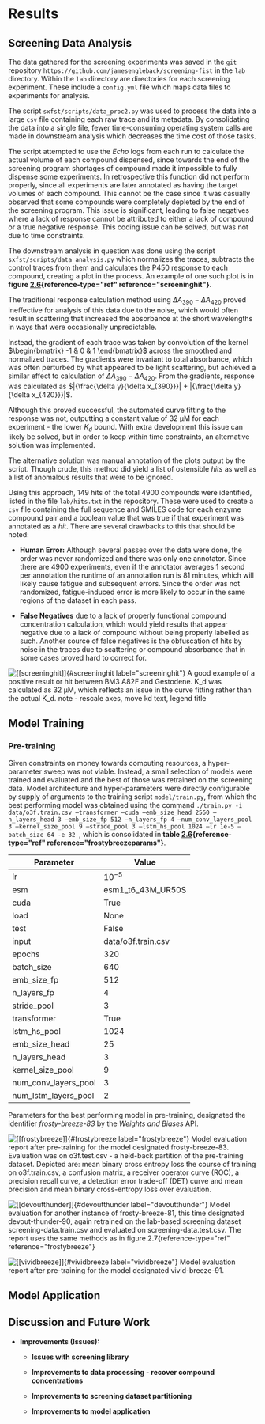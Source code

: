 # Results


## Screening Data Analysis

The data gathered for the screening experiments was saved in the `git`
repository `https://github.com/jamesengleback/screening-fist` in the
`lab` directory. Within the `lab` directory are directories for each
screening experiment. These include a `config.yml` file which maps data
files to experiments for analysis.

The script `sxfst/scripts/data_proc2.py` was used to process the data
into a large `csv` file containing each raw trace and its metadata. By
consolidating the data into a single file, fewer time-consuming
operating system calls are made in downstream analysis which decreases
the time cost of those tasks.

The script attempted to use the *Echo* logs from each run to calculate
the actual volume of each compound dispensed, since towards the end of
the screening program shortages of compound made it impossible to fully
dispense some experiments. In retrospective this function did not
perform properly, since all experiments are later annotated as having
the target volumes of each compound. This cannot be the case since it
was casually observed that some compounds were completely depleted by
the end of the screening program. This issue is significant, leading to
false negatives where a lack of response cannot be attributed to either
a lack of compound or a true negative response. This coding issue can be
solved, but was not due to time constraints.

The downstream analysis in question was done using the script
`sxfst/scripts/data_analysis.py` which normalizes the traces, subtracts
the control traces from them and calculates the P450 response to each
compound, creating a plot in the process. An example of one such plot is
in **figure [2.6](#screeninghit){reference-type="ref"
reference="screeninghit"}**.

The traditional response calculation method using
$\Delta A_{390} - \Delta A_{420}$ proved ineffective for analysis of
this data due to the noise, which would often result in scattering that
increased the absorbance at the short wavelengths in ways that were
occasionally unpredictable.

Instead, the gradient of each trace was taken by convolution of the
kernel $\begin{bmatrix} -1 & 0 & 1 \end{bmatrix}$ across the smoothed
and normalized traces. The gradients were invariant to total absorbance,
which was often perturbed by what appeared to be light scattering, but
achieved a similar effect to calculation of
$\Delta A_{390} - \Delta A_{420}$. From the gradients, response was
calculated as
$|{\frac{\delta y}{\delta x_{390}}}| + |{\frac{\delta y}{\delta x_{420}}}|$.

Although this proved successful, the automated curve fitting to the
response was not, outputting a constant value of 32 µM for each
experiment - the lower $K_d$ bound. With extra development this issue
can likely be solved, but in order to keep within time constraints, an
alternative solution was implemented.

The alternative solution was manual annotation of the plots output by
the script. Though crude, this method did yield a list of ostensible
*hits* as well as a list of anomalous results that were to be ignored.

Using this approach, 149 hits of the total 4900 compounds were
identified, listed in the file `lab/hits.txt` in the repository. These
were used to create a `csv` file containing the full sequence and SMILES
code for each enzyme compound pair and a boolean value that was true if
that experiment was annotated as a *hit*. There are several drawbacks to
this that should be noted:

-   **Human Error:** Although several passes over the data were done,
    the order was never randomized and there was only one annotator.
    Since there are 4900 experiments, even if the annotator averages 1
    second per annotation the runtime of an annotation run is 81
    minutes, which will likely cause fatigue and subsequent errors.
    Since the order was not randomized, fatigue-induced error is more
    likely to occur in the same regions of the dataset in each pass.

-   **False Negatives** due to a lack of properly functional compound
    concentration calculation, which would yield results that appear
    negative due to a lack of compound without being properly labelled
    as such. Another source of false negatives is the obfuscation of
    hits by noise in the traces due to scattering or compound absorbance
    that in some cases proved hard to correct for.

![[\[screeninghit\]]{#screeninghit label="screeninghit"} A good example
of a positive result or *hit* between BM3 A82F and *Gestodene*. $K_d$
was calculated as 32 µM, which reflects an issue in the curve fitting
rather than the actual $K_d$. **note - rescale axes, move kd text,
legend title**](img/BM3-Heme-A82F:S1376.png)

## Model Training

### Pre-training

Given constraints on money towards computing resources, a
hyper-parameter sweep was not viable. Instead, a small selection of
models were trained and evaluated and the best of those was retrained on
the screening data. Model architecture and hyper-parameters were
directly configurable by supply of arguments to the training script
`model/train.py`, from which the best performing model was obtained
using the command
`./train.py -i data/o3f.train.csv –transformer –cuda –emb_size_head 2560 –n_layers_head 3 –emb_size_fp 512 –n_layers_fp 4 –num_conv_layers_pool 3 –kernel_size_pool 9 –stride_pool 3 –lstm_hs_pool 1024 –lr 1e-5 –batch_size 64 -e 32 `,
which is consolidated in **table
[2.6](#frostybreezeparams){reference-type="ref"
reference="frostybreezeparams"}**.

| **Parameter**            |**Value**             |
| -------------------------|----------------------|
| lr                       |$10^{-5}$             |
| esm                      |esm1\_t6\_43M\_UR50S  |
| cuda                     |True                  |
| load                     |None                  |
| test                     |False                 |
| input                    |data/o3f.train.csv    |
| epochs                   |320                   |
| batch\_size              |640                   |
| emb\_size\_fp            |512                   |
| n\_layers\_fp            |4                     |
| stride\_pool             |3                     |
| transformer              |True                  |
| lstm\_hs\_pool           |1024                  |
| emb\_size\_head          |25                    |
| n\_layers\_head          |3                     |
| kernel\_size\_pool       |9                     |
| num\_conv\_layers\_pool  |3                     |
| num\_lstm\_layers\_pool  |2                     |

 Parameters for the best performing model in pre-training, designated the identifier *frosty-breeze-83* by the *Weights and Biases* API.

![[\[frostybreeze\]]{#frostybreeze label="frostybreeze"} Model
evaluation report after pre-training for the model designated
*frosty-breeze-83*. Evaluation was on `o3f.test.csv` - a held-back
partition of the pre-training dataset. Depicted are: mean binary cross
entropy loss the course of training on `o3f.train.csv`, a confusion
matrix, a receiver operator curve (ROC), a precision recall curve, a
detection error trade-off (DET) curve and mean precision and mean binary
cross-entropy loss over
evaluation.](img/frosty-breeze-83-eval.png)

![[\[devoutthunder\]]{#devoutthunder label="devoutthunder"} Model
evaluation for another instance of *frosty-breeze-81*, this time
designated *devout-thunder-90*, again retrained on the lab-based
screening dataset `screening-data.train.csv` and evaluated on
`screening-data.test.csv`. The report uses the same methods as in figure
[2.7](#frostybreeze){reference-type="ref"
reference="frostybreeze"}](img/frosty-breeze-83-vivid-breeze-91-devout-thunder-90-eval.png)

![[\[vividbreeze\]]{#vividbreeze label="vividbreeze"} Model evaluation
report after pre-training for the model designated
*vivid-breeze-91*.](img/frosty-breeze-83-vivid-breeze-91-eval.png)

## Model Application

## Discussion and Future Work

-   **Improvements (Issues):**

    -   **Issues with screening library**

    -   **Improvements to data processing - recover compound
        concentrations**

    -   **Improvements to screening dataset partitioning**

    -   **Improvements to model application**


